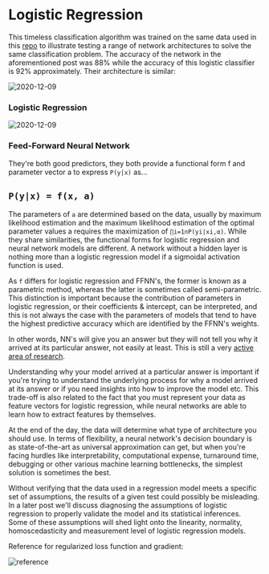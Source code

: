 # Logistic Regression

This timeless classification algorithm was trained on the same data used in this <a href="https://github.com/christianThardy/Feed-Forward-Artificial-Neural-Network" title="xtiandata.com" rel="nofollow">repo</a> to illustrate testing a range of network architectures to solve the same classification problem. The accuracy of the network in the aforementioned post was 88% while the accuracy of this logistic classifier is 92% approximately. Their architecture is similar: 

![2020-12-09](https://user-images.githubusercontent.com/29679899/101676964-e8477780-3a29-11eb-99f4-9de05ac1c28e.png)
### Logistic Regression

![2020-12-09](https://user-images.githubusercontent.com/29679899/101676996-f8f7ed80-3a29-11eb-911e-a48e2dc93247.gif)
### Feed-Forward Neural Network

They're both good predictors, they both provide a functional form f and parameter vector a to express `P(y|x)` as...
 
## `P(y|x) = f(x, a)`
 
The parameters of `a` are determined based on the data, usually by maximum likelihood estimation and the maximum likelihood estimation of the optimal parameter values a requires the maximization of `∏i=1nP(yi|xi,α)`. While they share similarities, the functional forms for logistic regression and neural network models are different. A network without a hidden layer is nothing more than a logistic regression model if a sigmoidal activation function is used. 
 
As `f` differs for logistic regression and FFNN's, the former is known as a parametric method, whereas the latter is sometimes called semi-parametric. This distinction is important because the contribution of parameters in logistic regression, or their coefficients & intercept, can be interpreted, and this is not always the case with the parameters of models that tend to have the highest predictive accuracy which are identified by the FFNN's weights.
 
In other words, NN's will give you an answer but they will not tell you why it arrived at its particular answer, not easily at least. This is still a very <a href="https://distill.pub/2019/activation-atlas/" title="distill.pub" rel="nofollow">active area of research</a>.
 
Understanding why your model arrived at a particular answer is important if you're trying to understand the underlying process for why a model arrived at its answer or if you need insights into how to improve the model etc. This trade-off is also related to the fact that you must represent your data as feature vectors for logistic regression, while neural networks are able to learn how to extract features by themselves. 
 
At the end of the day, the data will determine what type of architecture you should use. In terms of flexibility, a neural network's decision boundary is as state-of-the-art as universal approximation can get, but when you're facing hurdles like interpretability, computational expense, turnaround time, debugging or other various machine learning bottlenecks, the simplest solution is sometimes the best. 
 
Without verifying that the data used in a regression model meets a specific set of assumptions, the results of a given test could possibly be misleading. In a later post we'll discuss diagnosing the assumptions of logistic regression to properly validate the model and its statistical inferences. Some of these assumptions will shed light onto the linearity, normality, homoscedasticity and measurement level of logistic regression models.

</path></svg></a>Reference for regularized loss function and gradient:</h4>

![reference](https://user-images.githubusercontent.com/29679899/59174372-155a5780-8b1f-11e9-9e33-102b89d42816.png)
